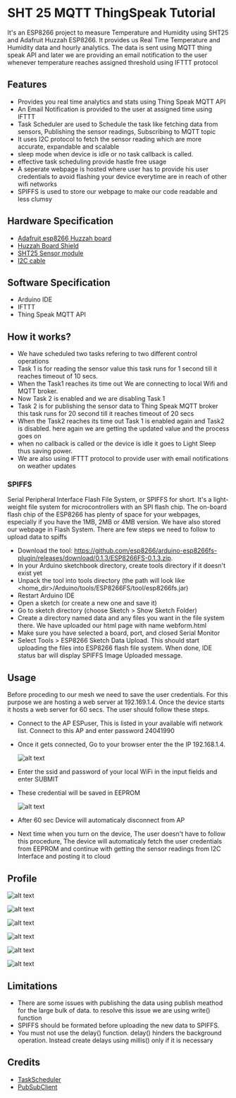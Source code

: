 # SHT 25 MQTT  ThingSpeak Tutorial

It's an ESP8266 project to measure Temperature and Humidity using SHT25 and Adafruit Huzzah ESP8266. It provides us Real Time    Temperature and Humidity data and hourly analytics. The data is sent using MQTT thing speak API and later we are providing an email notification to the user whenever temperature reaches assigned threshold using IFTTT protocol

## Features 

  - Provides you real time analytics and stats using Thing Speak MQTT API 
  - An Email Notification is provided to the user at assigned time using IFTTT 
  - Task Scheduler are used to Schedule the task like fetching data from sensors, Publishing the sensor readings, Subscribing to MQTT       topic 
  - It uses I2C protocol to fetch the sensor reading which are more accurate, expandable and scalable
  - sleep mode when device is idle or no task callback is called.
  - effective task scheduling provide hastle free usage
  - A seperate webpage is hosted where user has to provide his user credentials to avoid flashing your device everytime are in reach of other wifi networks
  - SPIFFS is used to store our webpage to make our code readable and less clumsy

## Hardware Specification
  - [Adafruit esp8266 Huzzah board](https://www.adafruit.com/product/2471)
  - [Huzzah Board Shield](https://store.ncd.io/product/i2c-shield-for-adafruit-huzzah-esp8266-integrated-usb-and-i2c-port/)
  - [SHT25 Sensor module](https://store.ncd.io/product/sht25-humidity-and-temperature-sensor-%C2%B11-8rh-%C2%B10-2c-i2c-mini-module/)
  - [I2C cable](https://store.ncd.io/product/i%C2%B2c-cable/)
 

## Software Specification
 - Arduino IDE 
 - IFTTT
 - Thing Speak MQTT API 

## How it works?

  -  We have scheduled two tasks refering to two different control operations
  - Task 1 is for reading the sensor value this task runs for 1 second till it reaches timeout of 10 secs.
  - When the Task1 reaches its time out We are connecting to local Wifi and MQTT broker. 
  - Now Task 2 is enabled and we are disabling Task 1 
  - Task 2 is for publishing the sensor data to Thing Speak MQTT broker this task runs for 20 second till it reaches timeout of 20 secs 
  - When the Task2 reaches its time out Task 1 is enabled again and Task2 is disabled. here again we are getting the updated value and       the process goes on   
  - when no callback is called or the device is idle it goes to Light Sleep thus saving power.
  - We are also using IFTTT protocol to provide user with email notifications on weather updates
  
### SPIFFS
  Serial Peripheral Interface Flash File System, or SPIFFS for short. It's a light-weight file system for microcontrollers with an SPI flash chip. The on-board flash chip of the ESP8266 has plenty of space for your webpages, especially if you have the 1MB, 2MB or 4MB version. We have also stored our webpage in Flash System. There are few steps we need to follow to upload data to spiffs
  
  - Download the tool: https://github.com/esp8266/arduino-esp8266fs-plugin/releases/download/0.1.3/ESP8266FS-0.1.3.zip.
  - In your Arduino sketchbook directory, create tools directory if it doesn't exist yet
  - Unpack the tool into tools directory (the path will look like <home_dir>/Arduino/tools/ESP8266FS/tool/esp8266fs.jar)
  - Restart Arduino IDE
  - Open a sketch (or create a new one and save it)
  - Go to sketch directory (choose Sketch > Show Sketch Folder)
  - Create a directory named data and any files you want in the file system there. We have uploaded our html page with name         webform.html
  - Make sure you have selected a board, port, and closed Serial Monitor
  - Select Tools > ESP8266 Sketch Data Upload. This should start uploading the files into ESP8266 flash file system. When done,      IDE status bar will display SPIFFS Image Uploaded message.

## Usage

Before proceding to our mesh we need to save the user credentials. For this purpose we are hosting a web server at 192.169.1.4. Once the device starts it hosts a web server for 60 secs. The user should follow these steps.
    

 - Connect to the AP ESPuser, This is listed in your available wifi network list. Connect to this AP and enter password 24041990 
 - Once it gets connected, Go to your browser enter the the IP 192.168.1.4. 

    ![alt text](https://github.com/ncdcommunity/ESP-ThingspeakMQTT/blob/master/WebPage.png  "ESP8266 WebForm")
  
 - Enter the ssid and password of your local WiFi in the input fields and enter SUBMIT
 
 - These credential will be saved in EEPROM
 
    ![alt text](https://github.com/ncdcommunity/ESP-ThingspeakMQTT/blob/master/Connction.PNG "Local Wifi Connection")
 
 
 - After 60 sec Device will automaticaly disconnect from AP 
 
 - Next time when you turn on the device, The user doesn't have to follow this procedure, The device will automaticaly fetch the user      credentials from EEPROM and continue with getting the sensor readings from I2C Interface and posting it to cloud


## Profile

![alt text](https://github.com/ncdcommunity/ESP-ThingspeakMQTT/blob/master/I2CReadings.PNG "Task1 - Reading values from SHT25")

![alt text](https://github.com/ncdcommunity/ESP-ThingspeakMQTT/blob/master/IFTTTEmailNotification.PNG "Task2 - Publishing values to ThingSpeak")

![alt text](https://github.com/ncdcommunity/ESP-ThingspeakMQTT/blob/master/Publish.PNG "ThingSpeak TempC graph")

![alt text](https://github.com/ncdcommunity/ESP-ThingspeakMQTT/blob/master/TempCGraph.PNG "ThingSpeak TempF graph")

![alt text](https://github.com/ncdcommunity/ESP-ThingspeakMQTT/blob/master/TempFGraph.PNG "ThingSpeak Humidity graph")

![alt text](https://github.com/ncdcommunity/ESP-ThingspeakMQTT/blob/master/humidityGraph.PNG "IFTTT email Notification")


## Limitations

- There are some issues with publishing the data using publish meathod for the large bulk of data. to resolve this issue we are using write() function  
- SPIFFS should be formated before uploading the new data to SPIFFS. 
- You must not use the delay() function. delay() hinders the background operation. Instead create delays using millis() only if it is necessary

## Credits

- [TaskScheduler](https://github.com/arkhipenko/TaskScheduler)
- [PubSubClient](https://pubsubclient.knolleary.net/)
